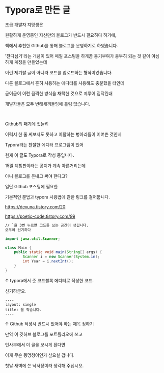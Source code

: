 # Typora로 만든 글



초급 개발자 지망생은

원활하게 운영중인 자신만의 블로그가 반드시 필요하다 하기에,

책에서 추천한 Github를 통해 블로그를 운영하기로 하였습니다.

'잔디심기'라는 개념이 있어 매일 포스팅을 하게끔 동기부여가 충부히 되는 것 같아 야심하게 계정을 만들었는데

이런 제기랄 글이 아니라 코드를 업로드하는 형식이었습니다.
   
다른 블로그에서 흔히 사용하는 에디터를 사용해도 충분했을 터인데

굳이굳이 이런 끔찍한 방식을 채택한 것으로 미루어 짐작컨대

개발자들은 모두 변태새끼들임에 틀림 없습니다.

&nbsp;
   
Github의 패기에 짓눌려

이력서 한 줄 써보지도 못하고 이탈하는 병아리들이 어여쁜 것인지

Typora라는 친절한 에디터 프로그램이 있어 

현재 이 글도 Typora로 작성 중입니다.


   
15일 체험판이라는 공지가 계속 아른거리는데

아니 블로그를 돈내고 써야 한다고?


   
일단 Github 포스팅에 필요한

기본적인 문법과 typora 사용법에 관한 링크를 걸어둡니다. 



https://devuna.tistory.com/20

https://poetic-code.tistory.com/99



```html
// `을 3번 누르면 코드를 쓰는 공간이 생깁니다.
오우야 신기하다
```



```java
import java.util.Scanner;

class Main {
    public static void main(String[] args) {
        Scanner i = new Scanner(System.in);
        int Year = i.nextInt();
    }
}
```

↑ typora에서 준 코드블록 에디터로 작성한 코드.

신기하군요.



```
----
layout: single
title: 을 적습니다.
----
```

↑ Github 작성시 반드시 있어야 하는 제목 정하기



만약 이 깃허브 블로그를 포트폴리오에 쓰고

인사부에서 이 글을 보시게 된다면

이게 무슨 똥멍청이인가 싶으실 겁니다.

첫날 새벽에 쓴 낙서장이라 생각해 주십시오.
